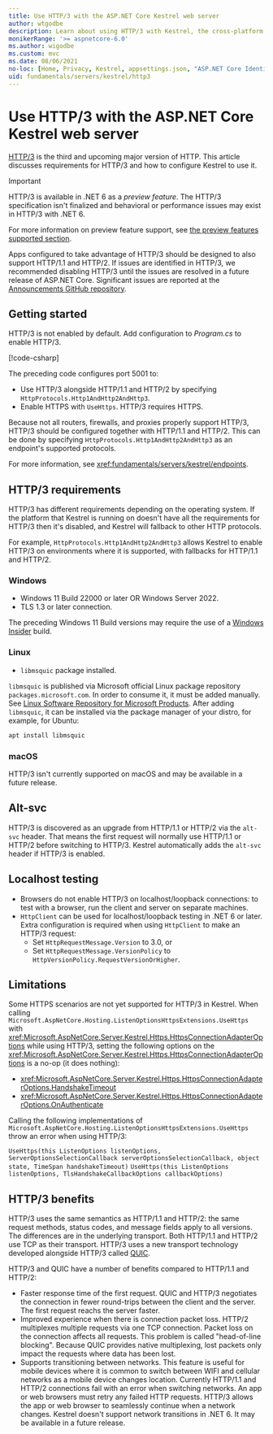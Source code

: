 ```yaml
---
title: Use HTTP/3 with the ASP.NET Core Kestrel web server
author: wtgodbe
description: Learn about using HTTP/3 with Kestrel, the cross-platform web server for ASP.NET Core.
monikerRange: '>= aspnetcore-6.0'
ms.author: wigodbe
ms.custom: mvc
ms.date: 08/06/2021
no-loc: [Home, Privacy, Kestrel, appsettings.json, "ASP.NET Core Identity", cookie, Cookie, Blazor, "Blazor Server", "Blazor WebAssembly", "Identity", "Let's Encrypt", Razor, SignalR]
uid: fundamentals/servers/kestrel/http3
---
```


# Use HTTP/3 with the ASP.NET Core Kestrel web server

[HTTP/3](https://quicwg.org/base-drafts/draft-ietf-quic-http.html) is the third and upcoming major version of HTTP. This article discusses requirements for HTTP/3 and how to configure Kestrel to use it.

> [!IMPORTANT]
> HTTP/3 is available in .NET 6 as a *preview feature*. The HTTP/3 specification isn't finalized and behavioral or performance issues may exist in HTTP/3 with .NET 6.
> 
> For more information on preview feature support, see [the preview features supported section](https://github.com/dotnet/designs/blob/main/accepted/2021/preview-features/preview-features.md#are-preview-features-supported).
>
> Apps configured to take advantage of HTTP/3 should be designed to also support HTTP/1.1 and HTTP/2. If issues are identified in HTTP/3, we recommended disabling HTTP/3 until the issues are resolved in a future release of ASP.NET Core. Significant issues are reported at the [Announcements GitHub repository](https://github.com/aspnet/Announcements/issues).

## Getting started

HTTP/3 is not enabled by default. Add configuration to *Program.cs* to enable HTTP/3.

[!code-csharp[](samples/6.x/Http3Sample/Program.cs?name=snippet_UseHttp3&highlight=7-8)]

The preceding code configures port 5001 to:

* Use HTTP/3 alongside HTTP/1.1 and HTTP/2 by specifying `HttpProtocols.Http1AndHttp2AndHttp3`.
* Enable HTTPS with `UseHttps`. HTTP/3 requires HTTPS.

Because not all routers, firewalls, and proxies properly support HTTP/3, HTTP/3 should be configured together with HTTP/1.1 and HTTP/2. This can be done by specifying `HttpProtocols.Http1AndHttp2AndHttp3` as an endpoint's supported protocols.

For more information, see <xref:fundamentals/servers/kestrel/endpoints>.

## HTTP/3 requirements

HTTP/3 has different requirements depending on the operating system. If the platform that Kestrel is running on doesn't have all the requirements for HTTP/3 then it's disabled, and Kestrel will fallback to other HTTP protocols.

For example, `HttpProtocols.Http1AndHttp2AndHttp3` allows Kestrel to enable HTTP/3 on environments where it is supported, with fallbacks for HTTP/1.1 and HTTP/2.

### Windows

* Windows 11 Build 22000 or later OR Windows Server 2022.
* TLS 1.3 or later connection.

The preceding Windows 11 Build versions may require the use of a [Windows Insider](https://insider.windows.com) build.

### Linux

* `libmsquic` package installed.

`libmsquic` is published via Microsoft official Linux package repository `packages.microsoft.com`. In order to consume it, it must be added manually. See [Linux Software Repository for Microsoft Products](/windows-server/administration/linux-package-repository-for-microsoft-software). After adding `libmsquic`, it can be installed via the package manager of your distro, for example, for Ubuntu:

```cmd
apt install libmsquic
```

### macOS

HTTP/3 isn't currently supported on macOS and may be available in a future release.

## Alt-svc

HTTP/3 is discovered as an upgrade from HTTP/1.1 or HTTP/2 via the `alt-svc` header. That means the first request will normally use HTTP/1.1 or HTTP/2 before switching to HTTP/3. Kestrel automatically adds the `alt-svc` header if HTTP/3 is enabled.

## Localhost testing

* Browsers do not enable HTTP/3 on localhost/loopback connections: to test with a browser, run the client and server on separate machines.
* `HttpClient` can be used for localhost/loopback testing in .NET 6 or later. Extra configuration is required when using `HttpClient` to make an HTTP/3 request:
  * Set `HttpRequestMessage.Version` to 3.0, or
  * Set `HttpRequestMessage.VersionPolicy` to `HttpVersionPolicy.RequestVersionOrHigher`.

## Limitations

Some HTTPS scenarios are not yet supported for HTTP/3 in Kestrel. When calling `Microsoft.AspNetCore.Hosting.ListenOptionsHttpsExtensions.UseHttps` with <xref:Microsoft.AspNetCore.Server.Kestrel.Https.HttpsConnectionAdapterOptions> while using HTTP/3, setting the following options on the <xref:Microsoft.AspNetCore.Server.Kestrel.Https.HttpsConnectionAdapterOptions> is a no-op (it does nothing):
* <xref:Microsoft.AspNetCore.Server.Kestrel.Https.HttpsConnectionAdapterOptions.HandshakeTimeout>
* <xref:Microsoft.AspNetCore.Server.Kestrel.Https.HttpsConnectionAdapterOptions.OnAuthenticate>

Calling the following implementations of `Microsoft.AspNetCore.Hosting.ListenOptionsHttpsExtensions.UseHttps` throw an error when using HTTP/3:

`UseHttps(this ListenOptions listenOptions, ServerOptionsSelectionCallback serverOptionsSelectionCallback, object state, TimeSpan handshakeTimeout)`
`UseHttps(this ListenOptions listenOptions, TlsHandshakeCallbackOptions callbackOptions)`

## HTTP/3 benefits

HTTP/3 uses the same semantics as HTTP/1.1 and HTTP/2: the same request methods, status codes, and message fields apply to all versions. The differences are in the underlying transport. Both HTTP/1.1 and HTTP/2 use TCP as their transport. HTTP/3 uses a new transport technology developed alongside HTTP/3 called [QUIC](https://datatracker.ietf.org/doc/html/draft-ietf-quic-transport-34).

HTTP/3 and QUIC have a number of benefits compared to HTTP/1.1 and HTTP/2:

* Faster response time of the first request. QUIC and HTTP/3 negotiates the connection in fewer round-trips between the client and the server. The first request reachs the server faster.
* Improved experience when there is connection packet loss. HTTP/2 multiplexes multiple requests via one TCP connection. Packet loss on the connection affects all requests. This problem is called "head-of-line blocking". Because QUIC provides native multiplexing, lost packets only impact the requests where data has been lost.
* Supports transitioning between networks. This feature is useful for mobile devices where it is common to switch between WIFI and cellular networks as a mobile device changes location. Currently HTTP/1.1 and HTTP/2 connections fail with an error when switching networks. An app or web browsers must retry any failed HTTP requests. HTTP/3 allows the app or web browser to seamlessly continue when a network changes. Kestrel doesn't support network transitions in .NET 6. It may be available in a future release.
